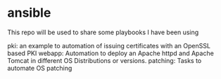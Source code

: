 # ansible
This repo will be used to share some playbooks I have been using

pki: an example to automation of issuing certificates with an OpenSSL based PKI
webapp: Automation to deploy an Apache httpd and Apache Tomcat in different OS Distributions or versions.
patching: Tasks to automate OS patching
